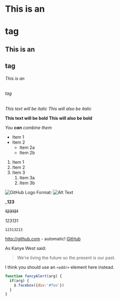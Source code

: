 # This is an <h1> tag
## This is an <h2> tag
###### This is an <h6> tag

*This text will be italic*
_This will also be italic_

**This text will be bold**
__This will also be bold__

_You **can** combine them_

* Item 1
* Item 2
  * Item 2a
  * Item 2b
  
  
1. Item 1
1. Item 2
1. Item 3
   1. Item 3a 
   1. Item 3b
   
![GitHub Logo](/images/logo.png)
Format: ![Alt Text](url)

_**123**


~~123131~~

_123131_

`12313213`


http://github.com - automatic!
[GitHub](http://github.com)


As Kanye West said:

> We're living the future so
> the present is our past.

I think you should use an
 `<addr>` element here instead.
 
```javascript
function fancyAlert(arg) {
  if(arg) {
    $.facebox({div:'#foo'})
  }
}
```

   
   